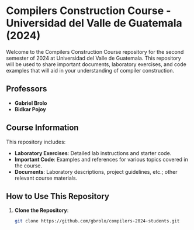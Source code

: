 # Compilers Construction Course - Universidad del Valle de Guatemala (2024)

Welcome to the Compilers Construction Course repository for the second semester of 2024 at Universidad del Valle de Guatemala. This repository will be used to share important documents, laboratory exercises, and code examples that will aid in your understanding of compiler construction.

## Professors

- **Gabriel Brolo**
- **Bidkar Pojoy**

## Course Information

This repository includes:

- **Laboratory Exercises**: Detailed lab instructions and starter code.
- **Important Code**: Examples and references for various topics covered in the course.
- **Documents**: Laboratory descriptions, project guidelines, etc.; other relevant course materials.


## How to Use This Repository

1. **Clone the Repository**: 
   ```bash
   git clone https://github.com/gbrolo/compilers-2024-students.git

